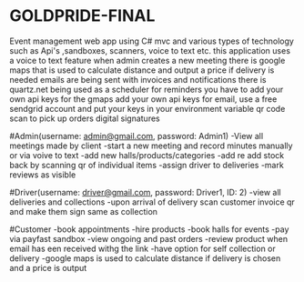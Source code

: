 # GOLDPRIDE-FINAL
Event management web app using C# mvc and various types of technology such as Api's ,sandboxes, scanners, voice to text etc.
this application uses a voice to text feature when admin creates a new meeting 
there is google maps that is used to calculate distance and output a price if delivery is needed
emails are being sent with invoices and notifications
there is quartz.net being used as a scheduler for reminders
you have to add your own api keys for the gmaps
add your own api keys for email, use a free sendgrid account and put your keys in your environment variable
qr code scan to pick up orders
digital signatures

#Admin(username: admin@gmail.com, password: Admin1)
-View all meetings made by client
-start a new meeting and record minutes manually or via voive to text
-add new halls/products/categories
-add re add stock back by scanning qr of individual items
-assign driver to deliveries
-mark reviews as visible

#Driver(username: driver@gmail.com, password: Driver1, ID: 2)
-view all deliveries and collections
-upon arrival of delivery scan customer invoice qr and make them sign
same as collection

#Customer
-book appointments
-hire products
-book halls for events 
-pay via payfast sandbox
-view ongoing and past orders
-review product when email has een received withg the link
-have option for self collection or delivery
-google maps is used to calculate distance if delivery is chosen and a price is output
